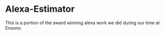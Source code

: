# Alexa-Estimator

This is a portion of the award winning alexa work we did during our time at Ensono.
